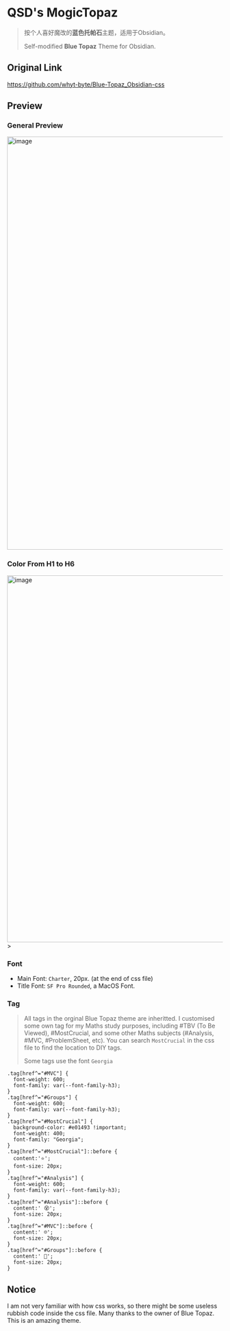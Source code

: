 # QSD's MogicTopaz
>按个人喜好魔改的**蓝色托帕石**主题，适用于Obsidian。
>
>Self-modified **Blue Topaz** Theme for Obsidian.

## Original Link
https://github.com/whyt-byte/Blue-Topaz_Obsidian-css

## Preview
### General Preview
<img width="963" alt="image" src="https://user-images.githubusercontent.com/65840421/116818158-c7f79100-ab61-11eb-9f38-feacde27f44b.png">

### Color From H1 to H6
<img width="855" alt="image" src="https://user-images.githubusercontent.com/65840421/116818188-00976a80-ab62-11eb-8758-a1f3301a4596.png">
> 

### Font
- Main Font: `Charter`, 20px. (at the end of css file)
- Title Font: `SF Pro Rounded`, a MacOS Font.

### Tag
> All tags in the orginal Blue Topaz theme are inheritted. I customised some own tag for my Maths study purposes, including #TBV (To Be Viewed), #MostCrucial, and some other Maths subjects (#Analysis, #MVC, #ProblemSheet, etc). You can search `MostCrucial` in the css file to find the location to DIY tags.
> 
> Some tags use the font `Georgia`
```
.tag[href^="#MVC"] {
  font-weight: 600;
  font-family: var(--font-family-h3);
}
.tag[href^="#Groups"] {
  font-weight: 600;
  font-family: var(--font-family-h3);
}
.tag[href^="#MostCrucial"] {
  background-color: #e01493 !important;
  font-weight: 400;
  font-family: "Georgia";
}
.tag[href^="#MostCrucial"]::before {
  content:'⭐️';
  font-size: 20px;
}
.tag[href^="#Analysis"] {
  font-weight: 600;
  font-family: var(--font-family-h3);
}
.tag[href^="#Analysis"]::before {
  content:' 😵';
  font-size: 20px;
}
.tag[href^="#MVC"]::before {
  content:' ☹️';
  font-size: 20px;
}
.tag[href^="#Groups"]::before {
  content:' 🤡';
  font-size: 20px;
}
```

## Notice
I am not very familiar with how css works, so there might be some useless rubbish code inside the css file.
Many thanks to the owner of Blue Topaz. This is an amazing theme.
